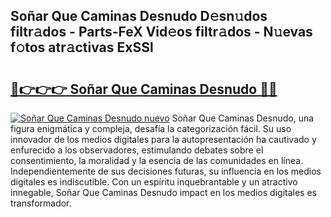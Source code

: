 ## Soñar Que Caminas Desnudo D𝚎sn𝚞dos filtr𝚊dos - Parts-FeX Vid𝚎os filtr𝚊dos - N𝚞evas f𝚘tos atr𝚊ctivas ExSSl

# <h2><a href="http://mb8ubc1.tromn.icu/?c=So%c3%b1ar+Que+Caminas+Desnudo">🔗👉👉👉 Soñar Que Caminas Desnudo 🔗🔗</a></h2>

[![Soñar Que Caminas Desnudo nuevo](https://i.imgur.com/pEAQMta.gif)](http://mb8ubc1.tromn.icu/?c=So%c3%b1ar+Que+Caminas+Desnudo)
Soñar Que Caminas Desnudo, una figura enigmática y compleja, desafía la categorización fácil. Su uso innovador de los medios digitales para la autopresentación ha cautivado y enfurecido a los observadores, estimulando debates sobre el consentimiento, la moralidad y la esencia de las comunidades en línea. Independientemente de sus decisiones futuras, su influencia en los medios digitales es indiscutible. Con un espíritu inquebrantable y un atractivo innegable, Soñar Que Caminas Desnudo impact en los medios digitales es transformador.
